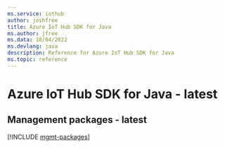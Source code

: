 ```yaml
---
ms.service: iothub
author: joshfree
title: Azure IoT Hub SDK for Java
ms.author: jfree
ms.data: 10/04/2022
ms.devlang: java
description: Reference for Azure IoT Hub SDK for Java
ms.topic: reference
---
```

# Azure IoT Hub SDK for Java - latest

## Management packages - latest
[!INCLUDE [mgmt-packages](iot-hub-mgmt-index.md)]